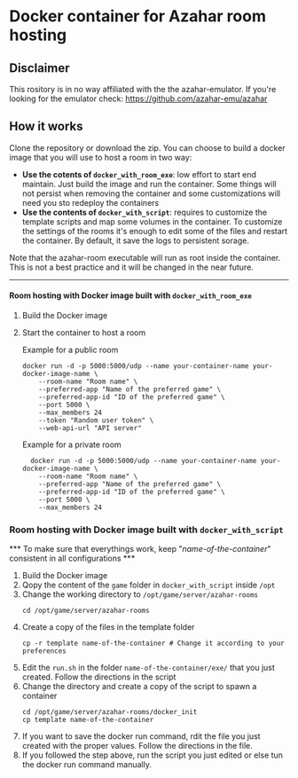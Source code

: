 # Docker container for Azahar room hosting

## Disclaimer

This rository is in no way affiliated with the the azahar-emulator. If you're looking for the emulator check: https://github.com/azahar-emu/azahar

## How it works

Clone the repository or download the zip.
You can choose to build a docker image that you will use to host a room in two way:

- **Use the cotents of `docker_with_room_exe`**: low effort to start end maintain. Just build the image and run the container. Some things will not persist when removing the container and some customizations will need you sto redeploy the containers
- **Use the contents of `docker_with_script`**: requires to customize the template scripts and map some volumes in the container. To customize the settings of the rooms it's enough to edit some of the files and restart the container. By default, it save the logs to persistent sorage.

Note that the azahar-room executable will run as root inside the container. This is not a best practice and it will be changed in the near future.

---
#### Room hosting with Docker image built with `docker_with_room_exe`

1. Build the Docker image
2. Start the container to host a room

   Example for a public room 
   ```
   docker run -d -p 5000:5000/udp --name your-container-name your-docker-image-name \
       --room-name "Room name" \
       --preferred-app "Name of the preferred game" \
       --preferred-app-id "ID of the preferred game" \
       --port 5000 \
       --max_members 24
       --token "Random user token" \
       --web-api-url "API server"
   ```

   Example for a private room
   ```
     docker run -d -p 5000:5000/udp --name your-container-name your-docker-image-name \
       --room-name "Room name" \
       --preferred-app "Name of the preferred game" \
       --preferred-app-id "ID of the preferred game" \
       --port 5000 \
       --max_members 24
   ```

### Room hosting with Docker image built with `docker_with_script`

*** To make sure that everythings work, keep "_name-of-the-container_" consistent in all configurations ***

1. Build the Docker image
2. Qopy the content of the `game` folder in `docker_with_script` inside `/opt`
3. Change the working directory to `/opt/game/server/azahar-rooms`
   ```
   cd /opt/game/server/azahar-rooms
   ````
4. Create a copy of the files in the template folder
   ```
   cp -r template name-of-the-container # Change it according to your preferences
   ```
5. Edit the `run.sh` in the folder `name-of-the-container/exe/` that you just created. Follow the directions in the script
6. Change the directory and create a copy of the script to spawn a container
   ```
   cd /opt/game/server/azahar-rooms/docker_init
   cp template name-of-the-container
   ```
7. If you want to save the docker run command, rdit the file you just created with the proper values. Follow the directions in the file.
8. If you followed the step above, run the script you just edited or else tun the docker run command manually.
